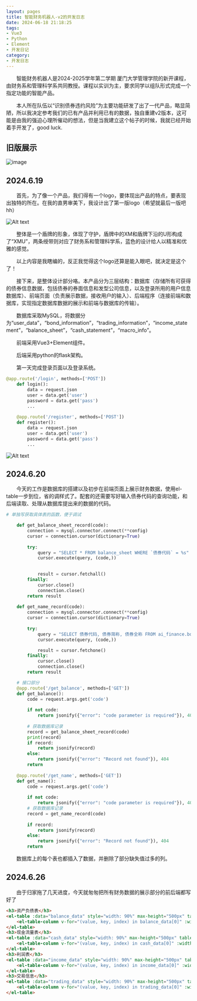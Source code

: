 ```yaml
---
layout: pages
title: 智能财务机器人-v2的开发日志
date: 2024-06-18 21:18:25
tags:
- Vue3
- Python
- Element
- 开发日记
category:
- 开发日志
---
```


&ensp;&ensp;&ensp;&ensp;智能财务机器人是2024-2025学年第二学期 厦门大学管理学院的新开课程，由财务系和管理科学系共同教授。课程以实训为主，要求同学以组队形式完成一个指定功能的智能产品。

&ensp;&ensp;&ensp;&ensp;本人所在队伍以“识别债券违约风险”为主要功能研发了出了一代产品，略显简陋，所以我决定参考我们的已有产品并利用已有的数据，独自重建v2版本，这可能是由我的强迫心理所催动的想法，但是当我建立这个帖子的时候，我就已经开始着手开发了，good luck.

<!-- more -->
## 旧版展示
![image]( https://github.com/Thanafox/fox_blog/blob/67ec277044cc758a9cfa3749b3788a74da502b59/source/images/ai_fin.gif)


## 2024.6.19
&ensp;&ensp;&ensp;&ensp;首先，为了像一个产品，我们得有一个logo，要体现出产品的特点，要表现出独特的所在。在我的直男审美下，我设计出了第一版logo（希望就最后一版吧hh）

![Alt text]( https://cdn.jsdelivr.net/gh/Thanafox/fox_blog/source/images/logo2.png)

&ensp;&ensp;&ensp;&ensp;整体是一个盾牌的形象，体现了守护，盾牌中的XM和盾牌下沿的U形构成了“XMU”，两条绶带则对应了财务系和管理科学系，蓝色的设计给人以精准和优雅的感觉。

&ensp;&ensp;&ensp;&ensp;以上内容是我瞎编的，反正我觉得这个logo还算是能入眼吧，就决定是这个了！

&ensp;&ensp;&ensp;&ensp;接下来，是整体设计部分咯。本产品分为三层结构：数据库（存储所有可获得的债券信息数据，包括债券的券面信息和发型公司信息，以及登录所用的用户信息数据库）、前端页面（负责展示数据，接收用户的输入）、后端程序（连接前端和数据库，实现指定数据库数据的展示和前端与数据库的传输）。

&ensp;&ensp;&ensp;&ensp;数据库采取MySQL，将数据分为“user_data”，“bond_information”，“trading_information”，“income_statement”，“balance_sheet”，“cash_statement”，“macro_info”。

&ensp;&ensp;&ensp;&ensp;前端采用Vue3+Element组件。

&ensp;&ensp;&ensp;&ensp;后端采用python的flask架构。


&ensp;&ensp;&ensp;&ensp;第一天完成登录页面以及登录系统。

```python
@app.route('/login', methods=['POST'])
    def login():
        data = request.json
        user = data.get('user')
        password = data.get('pass')
        ...
    
    @app.route('/register', methods=['POST'])
    def register():
        data = request.json
        user = data.get('user')
        password = data.get('pass')
        ...

```

![Alt text]( https://cdn.jsdelivr.net/gh/Thanafox/fox_blog/source/images/2024-6-19.png)

## 2024.6.20
&ensp;&ensp;&ensp;&ensp;今天的工作是数据库的搭建以及初步在前端页面上展示财务数据，使用el-table一步到位，省的调样式了。配套的还需要写好输入债券代码的查询功能，和后端读取、处理从数据库提出来的数据的代码。

```python
# 单独写获取具体表的函数，便于调试

    def get_balance_sheet_record(code):
        connection = mysql.connector.connect(**config)
        cursor = connection.cursor(dictionary=True)
    
        try:
            query = "SELECT * FROM balance_sheet WHERE `债券代码` = %s"
            cursor.execute(query, (code,))

    
            result = cursor.fetchall()
        finally:
            cursor.close()
            connection.close()
        return result
    
    def get_name_record(code):
        connection = mysql.connector.connect(**config)
        cursor = connection.cursor(dictionary=True)
    
        try:
            query = "SELECT 债券代码, 债券简称, 债券全称 FROM ai_finance.bond_information WHERE 债券代码 = %s"
            cursor.execute(query, (code,))

            result = cursor.fetchone()
        finally:
            cursor.close()
            connection.close()
        return result

    # 接口部分
    @app.route('/get_balance', methods=['GET'])
    def get_balance():
        code = request.args.get('code')
    
        if not code:
            return jsonify({"error": "code parameter is required"}), 400
    
        # 获取数据库记录
        record = get_balance_sheet_record(code)
        print(record)
        if record:
            return jsonify(record)
        else:
            return jsonify({"error": "Record not found"}), 404
        return
    
    @app.route('/get_name', methods=['GET'])
    def get_name():
        code = request.args.get('code')
    
        if not code:
            return jsonify({"error": "code parameter is required"}), 400
        # 获取数据库记录
        record = get_name_record(code)
    
        if record:
            return jsonify(record)
        else:
            return jsonify({"error": "Record not found"}), 404
        return
```

&ensp;&ensp;&ensp;&ensp;数据库上的每个表也都插入了数据，并删除了部分缺失值过多的列。

## 2024.6.26
&ensp;&ensp;&ensp;&ensp;由于归家拖了几天进度，今天就匆匆把所有财务数据的展示部分的前后端都写好了

```html
<h3>资产负债表</h3>
<el-table :data="balance_data" style="width: 90%" max-height="500px" table-layout="auto">
    <el-table-column v-for="(value, key, index) in balance_data[0]" :width="index < 2 ? 80 : 130" :key="key" :prop="key.toString()" :label="key.toString()" :fixed="index < 3 ? 'left' : false"></el-table-column>
</el-table>
<h3>现金流量表</h3>
<el-table :data="cash_data" style="width: 90%" max-height="500px" table-layout="auto">
    <el-table-column v-for="(value, key, index) in cash_data[0]" :width="index < 2 ? 80 : 130" :key="key" :prop="key.toString()" :label="key.toString()" :fixed="index < 3 ? 'left' : false"></el-table-column>
</el-table>
<h3>利润表</h3>
<el-table :data="income_data" style="width: 90%" max-height="500px" table-layout="auto">
    <el-table-column v-for="(value, key, index) in income_data[0]" :width="index < 2 ? 80 : 130" :key="key" :prop="key.toString()" :label="key.toString()" :fixed="index < 3 ? 'left' : false"></el-table-column>
</el-table>
<h3>交易信息</h3>
<el-table :data="trading_data" style="width: 90%" max-height="500px" table-layout="auto">
    <el-table-column v-for="(value, key, index) in trading_data[0]" :width="index < 2 ? 80 : 130" :key="key" :prop="key.toString()" :label="key.toString()" :fixed="index < 3 ? 'left' : false"></el-table-column>
</el-table>
```
